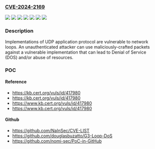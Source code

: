 ### [CVE-2024-2169](https://cve.mitre.org/cgi-bin/cvename.cgi?name=CVE-2024-2169)
![](https://img.shields.io/static/v1?label=Product&message=RouterOS-TFTP&color=blue)
![](https://img.shields.io/static/v1?label=Product&message=WDS&color=blue)
![](https://img.shields.io/static/v1?label=Product&message=dproxy-nexgen&color=blue)
![](https://img.shields.io/static/v1?label=Version&message=%3D%20*%20&color=brighgreen)
![](https://img.shields.io/static/v1?label=Version&message=*%3C%3D%207.13.2%20&color=brighgreen)
![](https://img.shields.io/static/v1?label=Version&message=0.1%3C%3D%200.5%20&color=brighgreen)
![](https://img.shields.io/static/v1?label=Vulnerability&message=CWE-406%3A%20Insufficient%20Control%20of%20Network%20Message%20Volume%20(Network%20Amplification)&color=brighgreen)

### Description

Implementations of UDP application protocol are vulnerable to network loops.   An unauthenticated attacker can use maliciously-crafted packets against a vulnerable implementation that can lead to Denial of Service (DOS) and/or abuse of resources.

### POC

#### Reference
- https://kb.cert.org/vuls/id/417980
- https://kb.cert.org/vuls/id/417980
- https://www.kb.cert.org/vuls/id/417980
- https://www.kb.cert.org/vuls/id/417980

#### Github
- https://github.com/NaInSec/CVE-LIST
- https://github.com/douglasbuzatto/G3-Loop-DoS
- https://github.com/nomi-sec/PoC-in-GitHub

